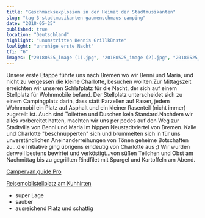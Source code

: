 ```yaml
---
title: "Geschmacksexplosion in der Heimat der Stadtmusikanten"
slug: "tag-3-stadtmusikanten-gaumenschmaus-camping"
date: "2018-05-25"
published: true
location: "Deutschland"
highlight: "unumstritten Bennis Grillkünste"
lowlight: "unruhige erste Nacht"
tfi: "6"
images: ["20180525_image (1).jpg", "20180525_image (2).jpg", "20180525_image (3).jpg", "20180525_image (4).jpg"]
---
```


Unsere erste Etappe führte uns nach Bremen wo wir Benni und Maria, und nicht zu vergessen die kleine Charlotte, besuchen wollten.Zur Mittagszeit erreichten wir unseren Schlafplatz für die Nacht, der sich auf einem Stellplatz für Wohnmobile befand. Der Stellplatz unterscheidet sich zu einem Campingplatz darin, dass statt Parzellen auf Rasen, jedem Wohnmobil ein Platz auf Asphalt und ein kleiner Rasenteil (nicht immer) zugeteilt ist. Auch sind Toiletten und Duschen kein Standard.Nachdem wir alles vorbereitet hatten, machten wir uns per pedes auf den Weg zur Stadtvilla von Benni und Maria im hippen Neustadtviertel von Bremen. Kalle und Charlotte "beschnupperten" sich und brummelten sich in für uns unverständlichen Aneinanderreihungen von Tönen geheime Botschaften zu...die Initiative ging übrigens eindeutig von Charlotte aus ;) Wir wurden derweil bestens bewirtet und verköstigt...von süßen Teilchen und Obst am Nachmittag bis zu gegrillten Rindfilet mit Spargel und Kartoffeln am Abend.

[Campervan.guide Pro](http://campervan.guide)

[Reisemobilstellplatz am Kuhhirten](https://www.stellplatz-bremen.de)
- super Lage
- sauber
- ausreichend Platz und schattig